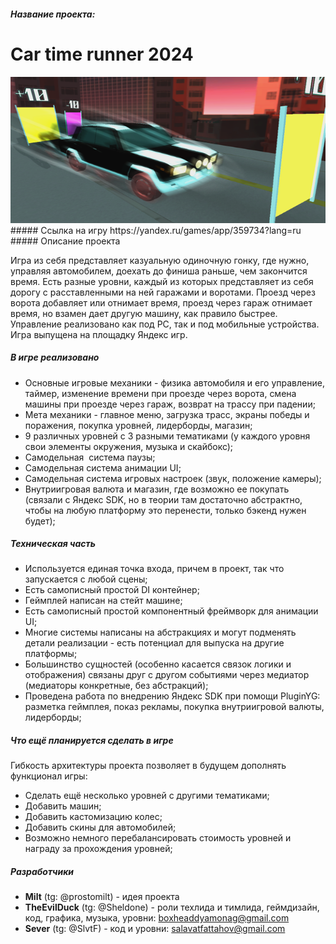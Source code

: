 ##### Название проекта: 
# Car time runner 2024
<img src="Icon.png" alt="Car time runner 2024" width="900px" height="234px"/>
##### Ссылка на игру
https://yandex.ru/games/app/359734?lang=ru
##### Описание проекта

Игра из себя представляет казуальную одиночную гонку, где нужно, управляя автомобилем, доехать до финиша раньше, чем закончится время. Есть разные уровни, каждый из которых представляет из себя дорогу с расставленными на ней гаражами и воротами. Проезд через ворота добавляет или отнимает время, проезд через гараж отнимает время, но взамен дает другую машину, как правило быстрее. Управление реализовано как под PC, так и под мобильные устройства. Игра выпущена на площадку Яндекс игр.
##### В игре реализовано 

- Основные игровые механики - физика автомобиля и его управление, таймер, изменение времени при проезде через ворота, смена машины при проезде через гараж, возврат на трассу при падении;
- Мета механики - главное меню, загрузка трасс, экраны победы и поражения, покупка уровней, лидерборды, магазин;
- 9 различных уровней с 3 разными тематиками (у каждого уровня свои элементы окружения, музыка и скайбокс);
- Самодельная  система паузы;
- Самодельная система анимации UI;
- Самодельная система игровых настроек (звук, положение камеры);
- Внутриигровая валюта и магазин, где возможно ее покупать (связали с Яндекс SDK, но в теории там достаточно абстрактно, чтобы на любую платформу это перенести, только бэкенд нужен будет);

##### Техническая часть

- Используется единая точка входа, причем в проект, так что запускается с любой сцены;
- Есть самописный простой DI контейнер;
- Геймплей написан на стейт машине;
- Есть самописный простой компонентный фреймворк для анимации UI;
- Многие системы написаны на абстракциях и могут подменять детали реализации - есть потенциал для выпуска на другие платформы;
- Большинство сущностей (особенно касается связок логики и отображения) связаны друг с другом событиями через медиатор (медиаторы конкретные, без абстракций);
- Проведена работа по внедрению Яндекс SDK при помощи PluginYG: разметка геймплея, показ рекламы, покупка внутриигровой валюты, лидерборды;

##### Что ещё планируется сделать в игре

Гибкость архитектуры проекта позволяет в будущем дополнять функционал игры:

- Сделать ещё несколько уровней с другими тематиками;
- Добавить машин;
- Добавить кастомизацию колес;
- Добавить скины для автомобилей;
- Возможно немного перебалансировать стоимость уровней и награду за прохождения уровней;

##### Разработчики
- **Milt** (tg: @prostomilt) - идея проекта
- **TheEvilDuck** (tg: @Sheldone) - роли техлида и тимлида, геймдизайн, код, графика, музыка, уровни: boxheaddyamonag@gmail.com
- **Sever** (tg: @SlvtF) - код и уровни: salavatfattahov@gmail.com
